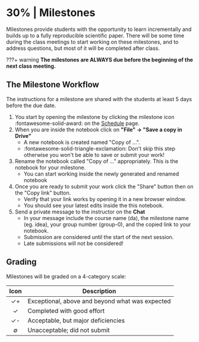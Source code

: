 # 30% | Milestones

Milestones provide students with the opportunity to learn incrementally and builds up to a fully reproducible scientific paper. There will be some time during the class meetings to start working on these milestones, and to address questions, but most of it will be completed after class.

???+ warning
    **The milestones are ALWAYS due before the beginning of the next class meeting.**

## The Milestone Workflow
The instructions for a milestone are shared with the students at least 5 days before the due date.

1. You start by opening the milestone by clicking the milestone icon :fontawesome-solid-award: on the [Schedule](../schedule.md) page.
2. When you are inside the notebook click on **"File" -> "Save a copy in Drive"**
    - A new notebook is created named "Copy of ...".
    - :fontawesome-solid-triangle-exclamation: Don't skip this step otherwise you won't be able to save or submit your work!
3. Rename the notebook called "Copy of ..." appropriately. This is the notebook for your milestone.
    - You can start working inside the newly generated and renamed notebook
4. Once you are ready to submit your work click the "Share" button then on the "Copy link" button.
    - Verify that your link works by opening it in a new browser window.
    - You should see your latest edits inside the this notebook.
5. Send a private message to the instructor on the **Chat**
    - In your message include the course name (da), the milestone name (eg. idea), your group number (group-0), and the copied link to your notebook.
    - Submission are considered until the start of the next session.
    - Late submissions will not be considered!

## Grading
Milestones will be graded on a 4-category scale:

| Icon | Description                                     |
| :-:  | -                                               |
| ✓+   | Exceptional, above and beyond what was expected |
| ✓    | Completed with good effort                      |
| ✓-   | Acceptable, but major deficiencies              |
| ∅    | Unacceptable; did not submit                    |

